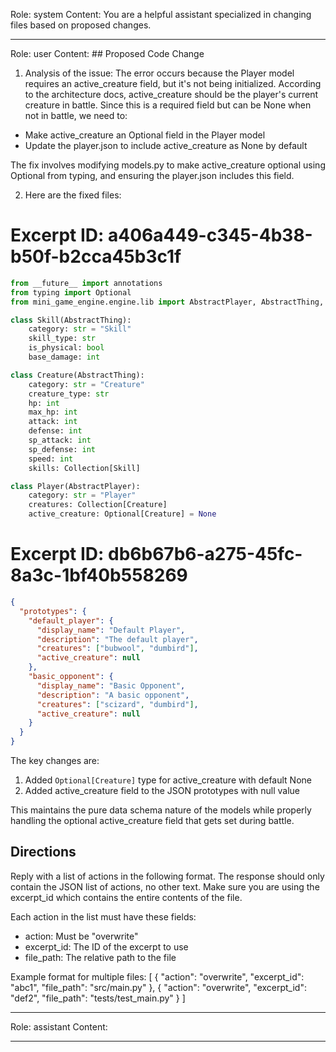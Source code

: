 Role: system
Content: You are a helpful assistant specialized in changing files based on proposed changes.
__________________
Role: user
Content: ## Proposed Code Change
1. Analysis of the issue:
The error occurs because the Player model requires an active_creature field, but it's not being initialized. According to the architecture docs, active_creature should be the player's current creature in battle. Since this is a required field but can be None when not in battle, we need to:

- Make active_creature an Optional field in the Player model
- Update the player.json to include active_creature as None by default

The fix involves modifying models.py to make active_creature optional using Optional from typing, and ensuring the player.json includes this field.

2. Here are the fixed files:

# Excerpt ID: a406a449-c345-4b38-b50f-b2cca45b3c1f
```python main_game/models.py
from __future__ import annotations
from typing import Optional
from mini_game_engine.engine.lib import AbstractPlayer, AbstractThing, Collection

class Skill(AbstractThing):
    category: str = "Skill"
    skill_type: str
    is_physical: bool 
    base_damage: int

class Creature(AbstractThing):
    category: str = "Creature"
    creature_type: str
    hp: int
    max_hp: int
    attack: int
    defense: int
    sp_attack: int
    sp_defense: int
    speed: int
    skills: Collection[Skill]

class Player(AbstractPlayer):
    category: str = "Player"
    creatures: Collection[Creature]
    active_creature: Optional[Creature] = None
```

# Excerpt ID: db6b67b6-a275-45fc-8a3c-1bf40b558269
```json main_game/content/player.json
{
  "prototypes": {
    "default_player": {
      "display_name": "Default Player",
      "description": "The default player",
      "creatures": ["bubwool", "dumbird"],
      "active_creature": null
    },
    "basic_opponent": {
      "display_name": "Basic Opponent",
      "description": "A basic opponent",
      "creatures": ["scizard", "dumbird"],
      "active_creature": null
    }
  }
}
```

The key changes are:
1. Added `Optional[Creature]` type for active_creature with default None
2. Added active_creature field to the JSON prototypes with null value

This maintains the pure data schema nature of the models while properly handling the optional active_creature field that gets set during battle.

## Directions
Reply with a list of actions in the following format. The response should only contain the JSON list of actions, no other text.
Make sure you are using the excerpt_id which contains the entire contents of the file.

Each action in the list must have these fields:
- action: Must be "overwrite"
- excerpt_id: The ID of the excerpt to use
- file_path: The relative path to the file

Example format for multiple files:
[
    {
        "action": "overwrite",
        "excerpt_id": "abc1",
        "file_path": "src/main.py"
    },
    {
        "action": "overwrite",
        "excerpt_id": "def2",
        "file_path": "tests/test_main.py"
    }
]
__________________
Role: assistant
Content: 
__________________
